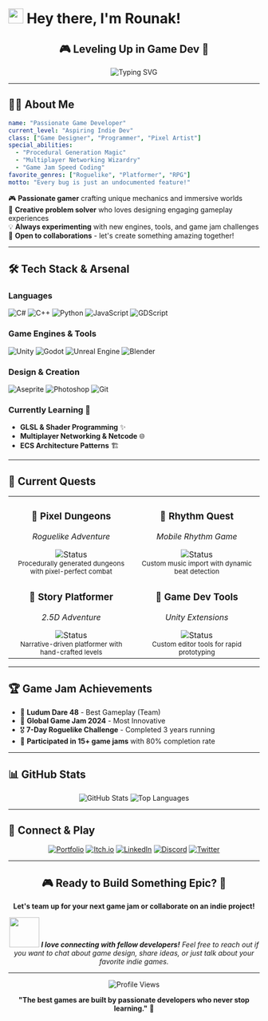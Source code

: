 # <img src="https://media.giphy.com/media/hvRJCLFzcasrR4ia7z/giphy.gif" width="30px"/> Hey there, I'm Rounak!

<div align="center">
  
## 🎮 Leveling Up in Game Dev 🚀

<img src="https://readme-typing-svg.herokuapp.com?font=Fira+Code&weight=600&size=28&duration=4000&pause=1000&color=00D4AA&center=true&vCenter=true&multiline=true&width=600&height=100&lines=Crafting+Immersive+Worlds;Building+Epic+Gameplay;One+Line+of+Code+at+a+Time" alt="Typing SVG" />

</div>

---

## 🧑‍💻 About Me

```yaml
name: "Passionate Game Developer"
current_level: "Aspiring Indie Dev"
class: ["Game Designer", "Programmer", "Pixel Artist"]
special_abilities:
  - "Procedural Generation Magic"
  - "Multiplayer Networking Wizardry"
  - "Game Jam Speed Coding"
favorite_genres: ["Roguelike", "Platformer", "RPG"]
motto: "Every bug is just an undocumented feature!"
```

🎮 **Passionate gamer** crafting unique mechanics and immersive worlds  
🧠 **Creative problem solver** who loves designing engaging gameplay experiences  
💡 **Always experimenting** with new engines, tools, and game jam challenges  
🚀 **Open to collaborations** - let's create something amazing together!

---

## 🛠️ Tech Stack & Arsenal

### **Languages**
![C#](https://img.shields.io/badge/C%23-239120?style=for-the-badge&logo=c-sharp&logoColor=white)
![C++](https://img.shields.io/badge/C%2B%2B-00599C?style=for-the-badge&logo=c%2B%2B&logoColor=white)
![Python](https://img.shields.io/badge/Python-3776AB?style=for-the-badge&logo=python&logoColor=white)
![JavaScript](https://img.shields.io/badge/JavaScript-F7DF1E?style=for-the-badge&logo=javascript&logoColor=black)
![GDScript](https://img.shields.io/badge/GDScript-478CBF?style=for-the-badge&logo=godot-engine&logoColor=white)

### **Game Engines & Tools**
![Unity](https://img.shields.io/badge/Unity-100000?style=for-the-badge&logo=unity&logoColor=white)
![Godot](https://img.shields.io/badge/Godot-478CBF?style=for-the-badge&logo=godot-engine&logoColor=white)
![Unreal Engine](https://img.shields.io/badge/Unreal%20Engine-313131?style=for-the-badge&logo=unreal-engine&logoColor=white)
![Blender](https://img.shields.io/badge/Blender-F5792A?style=for-the-badge&logo=blender&logoColor=white)

### **Design & Creation**
![Aseprite](https://img.shields.io/badge/Aseprite-7D929E?style=for-the-badge&logo=aseprite&logoColor=white)
![Photoshop](https://img.shields.io/badge/Adobe%20Photoshop-31A8FF?style=for-the-badge&logo=Adobe%20Photoshop&logoColor=black)
![Git](https://img.shields.io/badge/Git-F05032?style=for-the-badge&logo=git&logoColor=white)

### **Currently Learning** 🌱
- **GLSL & Shader Programming** ✨
- **Multiplayer Networking & Netcode** 🌐
- **ECS Architecture Patterns** 🏗️

---

## 🎯 Current Quests

<table>
  <tr>
    <td align="center" width="50%">
      <h3>🏰 Pixel Dungeons</h3>
      <p><em>Roguelike Adventure</em></p>
      <img src="https://img.shields.io/badge/Status-In%20Development-orange?style=flat-square" alt="Status"/>
      <br>
      <small>Procedurally generated dungeons with pixel-perfect combat</small>
    </td>
    <td align="center" width="50%">
      <h3>🎵 Rhythm Quest</h3>
      <p><em>Mobile Rhythm Game</em></p>
      <img src="https://img.shields.io/badge/Status-Prototype-yellow?style=flat-square" alt="Status"/>
      <br>
      <small>Custom music import with dynamic beat detection</small>
    </td>
  </tr>
  <tr>
    <td align="center" width="50%">
      <h3>🌟 Story Platformer</h3>
      <p><em>2.5D Adventure</em></p>
      <img src="https://img.shields.io/badge/Status-Concept-blue?style=flat-square" alt="Status"/>
      <br>
      <small>Narrative-driven platformer with hand-crafted levels</small>
    </td>
    <td align="center" width="50%">
      <h3>🔧 Game Dev Tools</h3>
      <p><em>Unity Extensions</em></p>
      <img src="https://img.shields.io/badge/Status-Open%20Source-green?style=flat-square" alt="Status"/>
      <br>
      <small>Custom editor tools for rapid prototyping</small>
    </td>
  </tr>
</table>

---

## 🏆 Game Jam Achievements

- 🥇 **Ludum Dare 48** - Best Gameplay (Team)
- 🥈 **Global Game Jam 2024** - Most Innovative
- 🎖️ **7-Day Roguelike Challenge** - Completed 3 years running
- 🌟 **Participated in 15+ game jams** with 80% completion rate

---

## 📊 GitHub Stats

<div align="center">
  
![GitHub Stats](https://github-readme-stats.vercel.app/api?username=yourusername&show_icons=true&theme=tokyonight&hide_border=true&bg_color=0D1117)
![Top Languages](https://github-readme-stats.vercel.app/api/top-langs/?username=yourusername&layout=compact&theme=tokyonight&hide_border=true&bg_color=0D1117)

</div>

---

## 🔗 Connect & Play

<div align="center">

[![Portfolio](https://img.shields.io/badge/Portfolio-FF5722?style=for-the-badge&logo=todoist&logoColor=white)](https://yourportfolio.com)
[![Itch.io](https://img.shields.io/badge/Itch.io-FA5C5C?style=for-the-badge&logo=itch.io&logoColor=white)](https://yourname.itch.io)
[![LinkedIn](https://img.shields.io/badge/LinkedIn-0077B5?style=for-the-badge&logo=linkedin&logoColor=white)](https://linkedin.com/in/yourname)
[![Discord](https://img.shields.io/badge/Discord-7289DA?style=for-the-badge&logo=discord&logoColor=white)](https://discord.gg/yourserver)
[![Twitter](https://img.shields.io/badge/Twitter-1DA1F2?style=for-the-badge&logo=twitter&logoColor=white)](https://twitter.com/yourhandle)

</div>

---

<div align="center">

## 🎮 Ready to Build Something Epic? 🚀

**Let's team up for your next game jam or collaborate on an indie project!**

<img src="https://media.giphy.com/media/LnQjpWaON8nhr21vNW/giphy.gif" width="60"/> <em><b>I love connecting with fellow developers!</b> Feel free to reach out if you want to chat about game design, share ideas, or just talk about your favorite indie games.</em>

---

<img src="https://komarev.com/ghpvc/?username=yourusername&color=blueviolet&style=flat-square&label=Profile+Views" alt="Profile Views"/>

**"The best games are built by passionate developers who never stop learning."** 🎯

</div>
